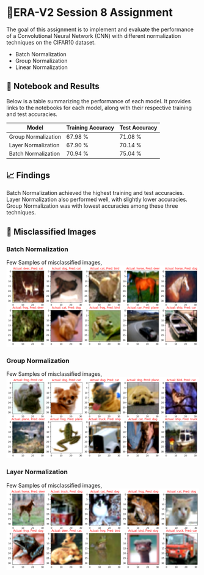 # 📖ERA-V2 Session 8 Assignment
The goal of this assignment is to implement and evaluate the performance of a Convolutional Neural Network (CNN) with different normalization techniques on the CIFAR10 dataset.
- Batch Normalization
- Group Normalization
- Linear Normalization

## 📓 Notebook and Results

Below is a table summarizing the performance of each model. It provides links to the notebooks for each model, along with their respective training and test accuracies.

| Model | Training Accuracy | Test Accuracy |
|-------|-------------------|---------------|
| Group Normalization | 67.98 % | 71.08 % |
| Layer Normalization | 67.90 % | 70.14 % |
| Batch Normalization | 70.94 % | 75.04 % |

## 📈 Findings
Batch Normalization achieved the highest training and test accuracies. Layer Normalization also performed well, with slightly lower accuracies. Group Normalization was with lowest accuracies among these three techniques.

## 📸 Misclassified Images
### Batch Normalization
Few Samples of misclassified images,  
![misclassified](./images/missclassfied_image_bn.png)

### Group Normalization

Few Samples of misclassified images,  
![misclassified](./images/missclassfied_image_gn.png)

### Layer Normalization

Few Samples of misclassified images,  
![misclassified](./images/missclassfied_image_ln.png)
